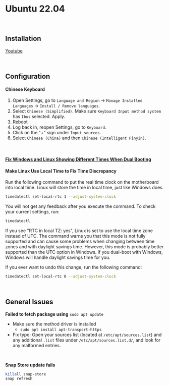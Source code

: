 # Ubuntu 22.04

<br>

## Installation

[Youtube](https://www.youtube.com/playlist?list=PLGZ6M30GmbVM6qM-t1w5V0XBpHc_mNKYj)

<br>

## Configuration

#### Chinese Keyboard

1. Open Settings, go to `Language and Region` -> `Manage Installed Languages` -> `Install / Remove languages`.
2. Select `Chinese (Simplified)`. Make sure `Keyboard Input method system` has `Ibus` selected. Apply.
3. Reboot
4. Log back in, reopen Settings, go to `Keyboard`.
5. Click on the "+" sign under `Input sources`.
6. Select `Chinese (China)` and then `Chinese (Intelligent Pinyin)`.

<br>

#### [Fix Windows and Linux Showing Different Times When Dual Booting](https://www.howtogeek.com/323390/how-to-fix-windows-and-linux-showing-different-times-when-dual-booting/#:~:text=By%20default%2C%20Windows%20assumes%20the,make%20Windows%20use%20UTC%20time.)

#### Make Linux Use Local Time to Fix Time Discrepancy

Run the following command to put the real time clock on the motherboard into local time. Linux will store the time in local time, just like Windows does.

```bash
timedatectl set-local-rtc 1 --adjust-system-clock
```

You will not get any feedback after you execute the command. To check your current settings, run:

```bash
timedatectl
```

If you see "RTC in local TZ: yes", Linux is set to use the local time zone instead of UTC. The command warns you that this mode is not fully supported and can cause some problems when changing between time zones and with daylight savings time. However, this mode is probably better supported than the UTC option in Windows. If you dual-boot with Windows, Windows will handle daylight savings time for you.

If you ever want to undo this change, run the following command:

```bash
timedatectl set-local-rtc 0 --adjust-system-clock
```

<br>

## General Issues

**Failed to fetch package using** `sudo apt update`

- Make sure the method driver is installed
  - `sudo apt install apt-transport-https`
- Fix typo: Open your sources list (located at `/etc/apt/sources.list`) and any additional `.list` files under `/etc/apt/sources.list.d/`, and look for any malformed entries.

<br>

**Snap Store update fails**

```bash
killall snap-store
snap refresh
```

